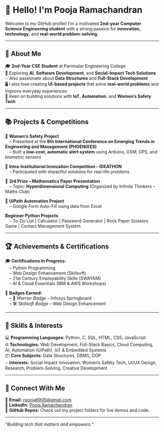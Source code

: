 # 👋 Hello! I'm Pooja  Ramachandran 
Welcome to my GitHub profile! I'm a motivated **2nd-year Computer Science Engineering student** with a strong passion for **innovation**, **technology**, and **real-world problem-solving**.  

---

## 💼 About Me  
🎓 **2nd-Year CSE Student** at Panimalar Engineering College  
🌱 Exploring **AI**, **Software Development**, and **Social-Impact Tech Solutions**  
💡 Also passionate about **Data Structures** and **Full-Stack Development**  
🖥️ I also love creating **UI-based projects** that solve **real-world problems** and improve everyday experiences  
🚀 Keen on building solutions with **IoT**, **Automation**, and **Women’s Safety Tech**

---

## 📚 Projects & Competitions  
🔐 **Women’s Safety Project**  
&emsp;– Presented at the **8th International Conference on Emerging Trends in Engineering and Management (PHOENIXES)**  
&emsp;– Built a **low-cost, automatic alert system** using Arduino, GSM, GPS, and biometric sensors  

🧠 **Intra-Institutional Innovation Competition – IDEATHON**  
&emsp;– Participated with impactful solutions for real-life problems  

🧮 **3rd Prize – Mathematics Paper Presentation**  
&emsp;– Topic: **Hyperdimensional Computing** (Organized by Infinite Thinkers – Maths Club)

🤖 **UiPath Automation Project**  
&emsp;– Google Form Auto-Fill using data from Excel

 **Beginner Python Projects**  
&emsp;– To-Do List | Calculator | Password Generator | Rock Paper Scissors Game | Contact Management System

---

## 🏆 Achievements & Certifications  
🎓 **Certifications in Progress:**  
&emsp;– Python Programming  
&emsp;– Web Design Enhancement (Skillsoft)  
&emsp;– 21st Century Employability Skills (SWAYAM)  
&emsp;– AI & Cloud Essentials (IBM & AWS Workshops)  

📜 **Badges Earned:**  
&emsp;– 🏅 *Warrior Badge* – Infosys Springboard  
&emsp;– 🛠 *Skillsoft Badge* – Web Design Enhancement  

---

## 🔧 Skills & Interests  
💻 **Programming Languages:** Python, C, SQL, HTML, CSS, JavaScript  
🌐 **Technologies:** Web Development, Full-Stack Basics, Cloud Computing, AI, Automation (UiPath), IoT & Embedded Systems  
📦 **Core Subjects:** Data Structures, DBMS, OOP  
💡 **Interests:** Social Impact Innovation, Women’s Safety Tech, UI/UX Design, Research, Problem-Solving, Creative Development

---

## 🔗 Connect With Me  
📧 **Email:** [rpooja6905@gmail.com](mailto:rpooja6905@gmail.com)  
🔗 **LinkedIn:** [Pooja Ramachandran](https://www.linkedin.com/in/pooja-ramachandran-09a400324)  
📁 **GitHub Repos:** Check out my project folders for live demos and code.

---

 *“Building tech that matters and empowers.”*

